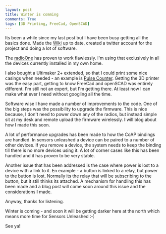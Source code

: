 ```yaml
---
layout: post
title: Winter is comming
comments: True
tags: [3D Printing, FreeCad, OpenSCAD]
---
```


Its been a while since my last post but I have been busy getting all the basics done. Made the [Wiki](https://github.com/SensorsUnleashed/Link/wiki) up to date, created a twitter account for the project and doing a lot of software.

The [radioOne](https://github.com/SensorsUnleashed/Link/wiki/RadioOne-Ver-1) has proven to work flawlessly. I'm using that exclusively in all the devices currently installed in my own home.

I also bought a Ultimaker 2+ extended, so that I could print some nice casings when needed - an example is [Pulse Counter](https://github.com/SensorsUnleashed/Link/wiki/Pulse-Counter). Getting the 3D printer was the easy part, getting to know FreeCad and openSCAD was entirely different. I'm still not an expert, but I'm getting there. At least now I can make what ever I need without googling all the time.

Software wise I have made a number of improvements to the code. One of the big steps was the possibility to upgrade the firmware. This is nice because, I don't need to power down any of the radios, but instead simple sit at my desk and remote upload the firmware wirelessly. I will blog about how I made this soon.

A lot of performance upgrades has been made to how the CoAP bindings are handled. In sensors unleashed a device can be paired to a number of other devices. If you remove a device, the system needs to keep the binding till there is no more devices using it. A lot of corner cases like this has been handled and it has proven to be very stable.

Another issue that has been addressed is the case where power is lost to a device with a link to it. En example - a button is linked to a relay, but power to the button is lost. Normally its the relay that will be subscribing to the button, but it still thinks its attached. A mechanism for handling this has been made and a blog post will come soon around this issue and the considerations I made.

Anyway, thanks for listening.

Winter is coming - and soon it will be getting darker here at the north which means more time for Sensors Unleashed :-)

See ya!
